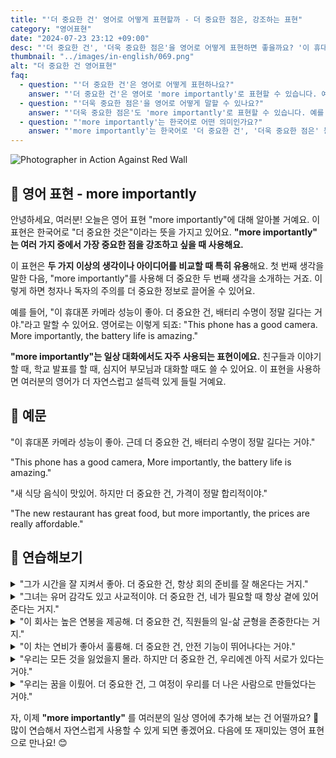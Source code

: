```yaml
---
title: "'더 중요한 건' 영어로 어떻게 표현할까 - 더 중요한 점은, 강조하는 표현"
category: "영어표현"
date: "2024-07-23 23:12 +09:00"
desc: "'더 중요한 건', '더욱 중요한 점은'을 영어로 어떻게 표현하면 좋을까요? '이 휴대폰 카메라 성능이 좋아. 더 중요한 건, 배터리 수명이 길다는 거야.', '재택근무의 장점이 많아. 더 중요한 건, 가족과 시간을 보낼 수 있다는 거지.' 등을 영어로 표현하는 법을 배워봅시다. 다양한 예문을 통해서 연습하고 본인의 표현으로 만들어 보세요."
thumbnail: "../images/in-english/069.png"
alt: "더 중요한 건 영어표현"
faq:
  - question: "'더 중요한 건'은 영어로 어떻게 표현하나요?"
    answer: "'더 중요한 건'은 영어로 'more importantly'로 표현할 수 있습니다. 예를 들어, '이 휴대폰 카메라 성능이 좋아. 더 중요한 건, 배터리 수명이 길다는 거야.'는 'This phone has a good camera. More importantly, the battery life is long.'으로 표현할 수 있습니다."
  - question: "'더욱 중요한 점은'을 영어로 어떻게 말할 수 있나요?"
    answer: "'더욱 중요한 점은'도 'more importantly'로 표현할 수 있습니다. 예를 들어, '재택근무의 장점이 많아. 더욱 중요한 점은, 가족과 시간을 보낼 수 있다는 거지.'는 'Working from home has many benefits. More importantly, I can spend time with my family.'로 말할 수 있습니다."
  - question: "'more importantly'는 한국어로 어떤 의미인가요?"
    answer: "'more importantly'는 한국어로 '더 중요한 건', '더욱 중요한 점은' 등으로 번역될 수 있습니다. 여러 가지 중에서 가장 중요한 점을 강조하고 싶을 때 사용합니다."
---
```


![Photographer in Action Against Red Wall](../images/in-english/069-1.avif)

## 🌟 영어 표현 - more importantly

안녕하세요, 여러분! 오늘은 영어 표현 "more importantly"에 대해 알아볼 거예요. 이 표현은 한국어로 "더 중요한 것은"이라는 뜻을 가지고 있어요. **"more importantly" 는 여러 가지 중에서 가장 중요한 점을 강조하고 싶을 때 사용해요.**

이 표현은 **두 가지 이상의 생각이나 아이디어를 비교할 때 특히 유용**해요. 첫 번째 생각을 말한 다음, "more importantly"를 사용해 더 중요한 두 번째 생각을 소개하는 거죠. 이렇게 하면 청자나 독자의 주의를 더 중요한 정보로 끌어올 수 있어요.

예를 들어, "이 휴대폰 카메라 성능이 좋아. 더 중요한 건, 배터리 수명이 정말 길다는 거야."라고 말할 수 있어요. 영어로는 이렇게 되죠: "This phone has a good camera. More importantly, the battery life is amazing."

**"more importantly"는 일상 대화에서도 자주 사용되는 표현이에요.** 친구들과 이야기할 때, 학교 발표를 할 때, 심지어 부모님과 대화할 때도 쓸 수 있어요. 이 표현을 사용하면 여러분의 영어가 더 자연스럽고 설득력 있게 들릴 거예요.

## 📖 예문

"이 휴대폰 카메라 성능이 좋아. 근데 더 중요한 건, 배터리 수명이 정말 길다는 거야."

"This phone has a good camera, More importantly, the battery life is amazing."

"새 식당 음식이 맛있어. 하지만 더 중요한 건, 가격이 정말 합리적이야."

"The new restaurant has great food, but more importantly, the prices are really affordable."

## 💬 연습해보기

<details>
<summary>"그가 시간을 잘 지켜서 좋아. 더 중요한 건, 항상 회의 준비를 잘 해온다는 거지."</summary>
<span>"I like that he's punctual. More importantly, he's always prepared for our meetings."</span>
</details>

<details>
<summary>"그녀는 유머 감각도 있고 사교적이야. 더 중요한 건, 네가 필요할 때 항상 곁에 있어 준다는 거지."</summary>
<span>"She's funny and outgoing. More importantly, she's always there when you need her."</span>
</details>

<details>
<summary>"이 회사는 높은 연봉을 제공해. 더 중요한 건, 직원들의 일-삶 균형을 존중한다는 거지."</summary>
<span>"This company offers high salaries. More importantly, it respects the work-life balance of its employees."</span>
</details>

<details>
<summary>"이 차는 연비가 좋아서 훌륭해. 더 중요한 건, 안전 기능이 뛰어나다는 거야."</summary>
<span>"The car is fuel-efficient, which is great. More importantly, it has excellent safety features."</span>
</details>

<details>
<summary>"우리는 모든 것을 잃었을지 몰라. 하지만 더 중요한 건, 우리에겐 아직 서로가 있다는 거야."</summary>
<span>"We may have lost everything. But, more importantly, we still have each other."</span>
</details>

<details>
<summary>"우리는 꿈을 이뤘어. 더 중요한 건, 그 여정이 우리를 더 나은 사람으로 만들었다는 거야."</summary>
<span>"We achieved our dream. More importantly, the journey made us better people."</span>
</details>

자, 이제 **"more importantly"** 를 여러분의 일상 영어에 추가해 보는 건 어떨까요? 🌟 많이 연습해서 자연스럽게 사용할 수 있게 되면 좋겠어요. 다음에 또 재미있는 영어 표현으로 만나요! 😊
